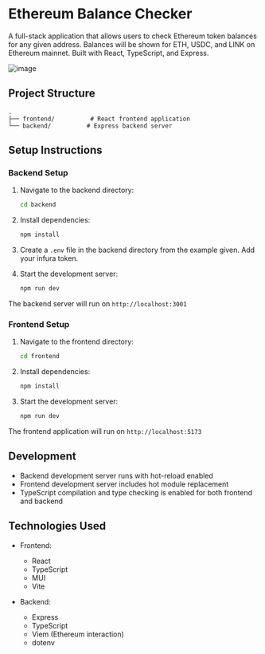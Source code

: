 # Ethereum Balance Checker

A full-stack application that allows users to check Ethereum token balances for any given address. Balances will be shown for ETH, USDC, and LINK on Ethereum mainnet. Built with React, TypeScript, and Express.

![image](https://github.com/user-attachments/assets/55a26c9d-33c0-47e5-aee2-42fbdd1e2f90)


## Project Structure

```
.
├── frontend/          # React frontend application
└── backend/          # Express backend server
```

## Setup Instructions

### Backend Setup

1. Navigate to the backend directory:
   ```bash
   cd backend
   ```

2. Install dependencies:
   ```bash
   npm install
   ```

3. Create a `.env` file in the backend directory from the example given. Add your infura token.

4. Start the development server:
   ```bash
   npm run dev
   ```

The backend server will run on `http://localhost:3001`

### Frontend Setup

1. Navigate to the frontend directory:
   ```bash
   cd frontend
   ```

2. Install dependencies:
   ```bash
   npm install
   ```

3. Start the development server:
   ```bash
   npm run dev
   ```

The frontend application will run on `http://localhost:5173`

## Development

- Backend development server runs with hot-reload enabled
- Frontend development server includes hot module replacement
- TypeScript compilation and type checking is enabled for both frontend and backend

## Technologies Used

- Frontend:
  - React
  - TypeScript
  - MUI
  - Vite

- Backend:
  - Express
  - TypeScript
  - Viem (Ethereum interaction)
  - dotenv
